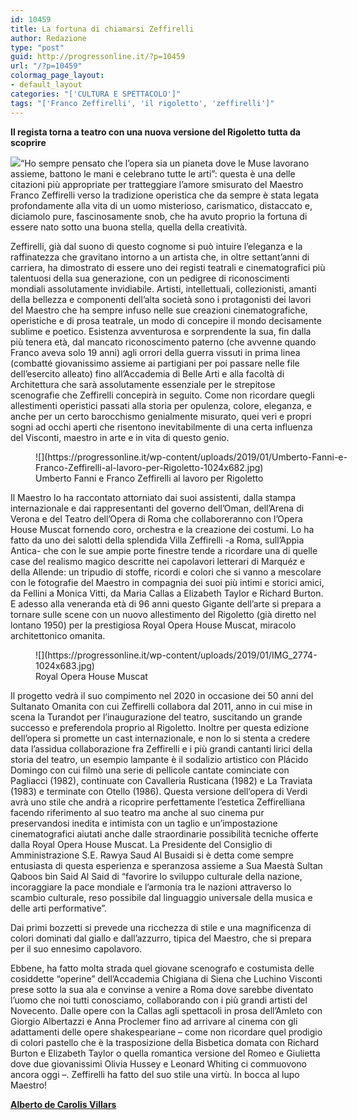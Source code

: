 ```yaml
---
id: 10459
title: La fortuna di chiamarsi Zeffirelli
author: Redazione
type: "post"
guid: http://progressonline.it/?p=10459
url: "/?p=10459"
colormag_page_layout:
- default_layout
categories: "['CULTURA E SPETTACOLO']"
tags: "['Franco Zeffirelli', 'il rigoletto', 'zeffirelli']"
---
```


**Il regista torna a teatro con una nuova versione del Rigoletto tutta da scoprire**

![](https://progressonline.it/wp-content/uploads/2019/01/FRANCO-ZEFFIRELLI-Ritratto-681x1024.jpg)“Ho sempre pensato che l’opera sia un pianeta dove le Muse lavorano assieme, battono le mani e celebrano tutte le arti”: questa è una delle citazioni più appropriate per tratteggiare l’amore smisurato del Maestro Franco Zeffirelli verso la tradizione operistica che da sempre è stata legata profondamente alla vita di un uomo misterioso, carismatico, distaccato e, diciamolo pure, fascinosamente snob, che ha avuto proprio la fortuna di essere nato sotto una buona stella, quella della creatività.

Zeffirelli, già dal suono di questo cognome si può intuire l’eleganza e la raffinatezza che gravitano intorno a un artista che, in oltre settant’anni di carriera, ha dimostrato di essere uno dei registi teatrali e cinematografici più talentuosi della sua generazione, con un pedigree di riconoscimenti mondiali assolutamente invidiabile. Artisti, intellettuali, collezionisti, amanti della bellezza e componenti dell’alta società sono i protagonisti dei lavori del Maestro che ha sempre infuso nelle sue creazioni cinematografiche, operistiche e di prosa teatrale, un modo di concepire il mondo decisamente sublime e poetico. Esistenza avventurosa e sorprendente la sua, fin dalla più tenera età, dal mancato riconoscimento paterno (che avvenne quando Franco aveva solo 19 anni) agli orrori della guerra vissuti in prima linea (combatté giovanissimo assieme ai partigiani per poi passare nelle file dell’esercito alleato) fino all’Accademia di Belle Arti e alla facoltà di Architettura che sarà assolutamente essenziale per le strepitose scenografie che Zeffirelli concepirà in seguito. Come non ricordare quegli allestimenti operistici passati alla storia per opulenza, colore, eleganza, e anche per un certo barocchismo genialmente misurato, quei veri e propri sogni ad occhi aperti che risentono inevitabilmente di una certa influenza del Visconti, maestro in arte e in vita di questo genio.

<figure aria-describedby="caption-attachment-10461" class="wp-caption alignright" id="attachment_10461" style="width: 504px">![](https://progressonline.it/wp-content/uploads/2019/01/Umberto-Fanni-e-Franco-Zeffirelli-al-lavoro-per-Rigoletto-1024x682.jpg)<figcaption class="wp-caption-text" id="caption-attachment-10461">Umberto Fanni e Franco Zeffirelli al lavoro per Rigoletto</figcaption></figure>

Il Maestro lo ha raccontato attorniato dai suoi assistenti, dalla stampa internazionale e dai rappresentanti del governo dell’Oman, dell’Arena di Verona e del Teatro dell’Opera di Roma che collaboreranno con l’Opera House Muscat fornendo coro, orchestra e la creazione dei costumi. Lo ha fatto da uno dei salotti della splendida Villa Zeffirelli -a Roma, sull’Appia Antica- che con le sue ampie porte finestre tende a ricordare una di quelle case del realismo magico descritte nei capolavori letterari di Marquéz e della Allende: un tripudio di stoffe, ricordi e colori che si vanno a mescolare con le fotografie del Maestro in compagnia dei suoi più intimi e storici amici, da Fellini a Monica Vitti, da Maria Callas a Elizabeth Taylor e Richard Burton.  
E adesso alla veneranda età di 96 anni questo Gigante dell’arte si prepara a tornare sulle scene con un nuovo allestimento del Rigoletto (già diretto nel lontano 1950) per la prestigiosa Royal Opera House Muscat, miracolo architettonico omanita.

<figure aria-describedby="caption-attachment-10463" class="wp-caption alignleft" id="attachment_10463" style="width: 475px">![](https://progressonline.it/wp-content/uploads/2019/01/IMG_2774-1024x683.jpg)<figcaption class="wp-caption-text" id="caption-attachment-10463">Royal Opera House Muscat</figcaption></figure>

Il progetto vedrà il suo compimento nel 2020 in occasione dei 50 anni del Sultanato Omanita con cui Zeffirelli collabora dal 2011, anno in cui mise in scena la Turandot per l’inaugurazione del teatro, suscitando un grande successo e preferendola proprio al Rigoletto. Inoltre per questa edizione dell’opera si promette un cast internazionale, e non lo si stenta a credere data l’assidua collaborazione fra Zeffirelli e i più grandi cantanti lirici della storia del teatro, un esempio lampante è il sodalizio artistico con Plácido Domingo con cui filmò una serie di pellicole cantate cominciate con Pagliacci (1982), continuate con Cavalleria Rusticana (1982) e La Traviata (1983) e terminate con Otello (1986). Questa versione dell’opera di Verdi avrà uno stile che andrà a ricoprire perfettamente l’estetica Zeffirelliana facendo riferimento al suo teatro ma anche al suo cinema pur preservandosi inedita e intimista con un taglio e un’impostazione cinematografici aiutati anche dalle straordinarie possibilità tecniche offerte dalla Royal Opera House Muscat. La Presidente del Consiglio di Amministrazione S.E. Rawya Saud Al Busaidi si è detta come sempre entusiasta di questa esperienza e speranzosa assieme a Sua Maestà Sultan Qaboos bin Said Al Said di “favorire lo sviluppo culturale della nazione, incoraggiare la pace mondiale e l’armonia tra le nazioni attraverso lo scambio culturale, reso possibile dal linguaggio universale della musica e delle arti performative”.

Dai primi bozzetti si prevede una ricchezza di stile e una magnificenza di colori dominati dal giallo e dall’azzurro, tipica del Maestro, che si prepara per il suo ennesimo capolavoro.

Ebbene, ha fatto molta strada quel giovane scenografo e costumista delle cosiddette “operine” dell’Accademia Chigiana di Siena che Luchino Visconti prese sotto la sua ala e convinse a venire a Roma dove sarebbe diventato l’uomo che noi tutti conosciamo, collaborando con i più grandi artisti del Novecento. Dalle opere con la Callas agli spettacoli in prosa dell’Amleto con Giorgio Albertazzi e Anna Proclemer fino ad arrivare al cinema con gli adattamenti delle opere shakespeariane – come non ricordare quel prodigio di colori pastello che è la trasposizione della Bisbetica domata con Richard Burton e Elizabeth Taylor o quella romantica versione del Romeo e Giulietta dove due giovanissimi Olivia Hussey e Leonard Whiting ci commuovono ancora oggi –. Zeffirelli ha fatto del suo stile una virtù. In bocca al lupo Maestro!

**<u>Alberto de Carolis Villars</u>**